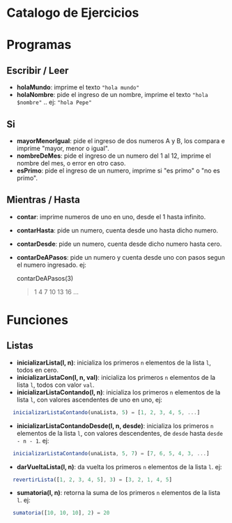 Catalogo de Ejercicios
======================

# Programas

## Escribir / Leer
- **holaMundo**: imprime el texto `"hola mundo"`
- **holaNombre**: pide el ingreso de un nombre, imprime el texto `"hola $nombre"` .. ej: `"hola Pepe"`

## Si
- **mayorMenorIgual**: pide el ingreso de dos numeros A y B, los compara e imprime "mayor, menor o igual".
- **nombreDeMes**: pide el ingreso de un numero del 1 al 12, imprime el nombre del mes, o error en otro caso.
- **esPrimo**: pide el ingreso de un numero, imprime si "es primo" o "no es primo".

## Mientras / Hasta
- **contar**: imprime numeros de uno en uno, desde el 1 hasta infinito.
- **contarHasta**: pide un numero, cuenta desde uno hasta dicho numero.
- **contarDesde**: pide un numero, cuenta desde dicho numero hasta cero.
- **contarDeAPasos**: pide un numero y cuenta desde uno con pasos segun el numero ingresado. ej: 

    contarDeAPasos(3)
    > 1
    > 4
    > 7
    > 10
    > 13
    > 16
    > ...

# Funciones

## Listas
- **inicializarLista(l, n)**: inicializa los primeros `n` elementos de la lista `l`, todos en cero.
- **inicializarListaCon(l, n, val)**: inicializa los primeros `n` elementos de la lista `l`, todos con valor `val`.
- **inicializarListaContando(l, n)**: inicializa los primeros `n` elementos de la lista `l`, con valores ascendentes de uno en uno, ej:

```js
  inicializarListaContando(unaLista, 5) = [1, 2, 3, 4, 5, ...]
```

- **inicializarListaContandoDesde(l, n, desde)**: inicializa los primeros `n` elementos de la lista `l`, con valores descendentes, de `desde` hasta `desde - n - 1`. ej:

```js
  inicializarListaContando(unaLista, 5, 7) = [7, 6, 5, 4, 3, ...]
```

- **darVueltaLista(l, n)**: da vuelta los primeros `n` elementos de la lista `l`. ej: 

```js
  revertirLista([1, 2, 3, 4, 5], 3) = [3, 2, 1, 4, 5]
```

- **sumatoria(l, n)**: retorna la suma de los primeros `n` elementos de la lista `l`. ej: 

```js
  sumatoria([10, 10, 10], 2) = 20
```
